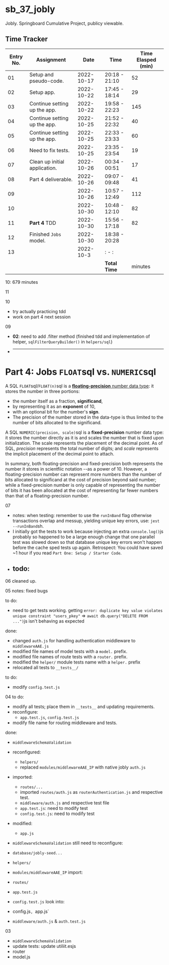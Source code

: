 # sb_37_jobly
Jobly. Springboard Cumulative Project, publicy viewable.

## Time Tracker
|Entry No.|Assignment|Date|Time|Time Elasped (min)|
|-|-|-|-|-|
|01|Setup and pseudo-code.|2022-10-17|20:18 - 21:10|52|
|02|Setup app.|2022-10-22|17:45 - 18:14|29|
|03|Continue setting up the app.|2022-10-22|19:58 - 22:23|145|
|04|Continue setting up the app.|2022-10-25|21:52 - 22:32|40|
|05|Continue setting up the app.|2022-10-25|22:33 - 23:33|60|
|06|Need to fix tests.|2022-10-25|23:35 - 23:54|19|
|07|Clean up initial application.|2022-10-26|00:34 - 00:51|17|
|08|Part 4 deliverable.|2022-10-26|09:07 - 09:48|41|
|09||2022-10-26|10:57 - 12:49|112|
|10||2022-10-30|10:48 - 12:10|82|
|11|**Part 4** TDD|2022-10-30|15:56 - 17:18|82|
|12|Finished `Jobs` model.|2022-10-30|18:38 - 20:28||
|13||2022-10-3|: - :||
||||**Total Time**| minutes|

10: 679 minutes

11

10
- try actually practicing tdd
- work on part 4 next session

09
- **02**: need to add .filter method (finished tdd and implementation of helper, `sqlFilterQueryBuilder()` in `helpers/sql`)
- ****


# Part 4: Jobs `FLOAT`sql vs. `NUMERIC`sql
A SQL `FLOAT`sql/`FLOAT(n)`sql is a [**floating-precision** number data type](https://en.wikipedia.org/wiki/Single-precision_floating-point_format): it stores the number in three portions:
- the number itself as a fraction, **significand**,
- by representing it as an **exponent** of 10,
- with an optional bit for the number's **sign**.
- The precision of the number stored in the data-type is thus limited to the number of bits allocated to the significand.

A SQL `NUMERIC(precision, scale)`sql is a **fixed-precision** number data type: it stores the number directly as it is and scales the number that is fixed upon initialization. The scale represents the placement of the decimal point. As of SQL, *precision* represents the total number of digits; and *scale* represents the implicit placement of the decimal point to attach.

In summary, both floating-precision and fixed-precision both represents the number it stores in scientfiic notation --as a power of 10. However, a floating-precision number can represent more numbers than the number of bits allocated to significand at the cost of precision beyond said number; while a fixed-precision number is only capable of representing the number of bits it has been allocated at the cost of representing far fewer numbers than that of a floating-precision number.

07
- notes: when testing: remember to use the `runInBand` flag otherwise transactions overlap and messup, yielding unique key errors, use: `jest --runInBand`sh.
- I initially got the tests to work because injecting an extra `console.log()`js probably so happened to be a large enough change that one parallel test was slowed down so that database unique key errors won't happen before the cache sped tests up again. Retrospect: You could have saved ~1 hour if you read `Part One: Setup / Starter Code`. 
- todo:
	- 

06
cleaned up.

05
notes: fixed bugs


to do:
- need to get tests working. getting `error: duplicate key value violates unique constraint "users_pkey"` => `await db.query("DELETE FROM ...")`js isn't behaving as expected


done:
- changed `auth.js` for handling authentication middleware to `middlewareAAE.js`
- modified file names of model tests with a `model.` prefix.
- modified file names of route tests with a `router.` prefix.
- modified the `helper/` module tests name with a `helper.` prefix
- relocated all tests to `__tests__/`

to do:
- modify `config.test.js`


04
to do:
- modify all tests; place them in `__tests__` and updating requirements.
- reconfigure:
	- `app.test.js`, `config.test.js`
- modify file name for routing middleware and tests.

done:
- `middlewareSchemaValidation`
- reconfigured:
	- `helpers/`
	- replaced `modules/middlewareAAE_IP` with native jobly `auth.js`
- imported:
	- `routes/...`
	- imported `routes/auth.js` as `routerAuthentication.js` and respective test.
	- `middleware/auth.js` and respective test file
	- `app.test.js`: need to modify test
	- `config.test.js`: need to modify test
- modified:
	- `app.js`





- `middlewareSchemaValidation`
still need to reconfigure:
- `database/jobly-seed...`
- `helpers/`
- `modules/middlewareAAE_IP`
import:
- `routes/`
- `app.test.js`
- `config.test.js`
look into: 
- config.js`, `app.js`
- `middleware/auth.js` & `auth.test.js`

03
- `middlewareSchemaValidation`
- update tests: update utiliit.esjs 
- router
- model.js